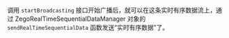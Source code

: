 调用 `startBroadcasting` 接口开始广播后，就可以在这条实时有序数据流上，通过 ZegoRealTimeSequentialDataManager 对象的 `sendRealTimeSequentialData` 函数发送“实时有序数据”了。




